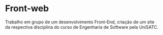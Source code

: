 # Front-web
Trabalho em grupo de um desenvolvimento Front-End, criação de um site da respectiva disciplina do curso de Engenharia de Software pela UniSATC.
